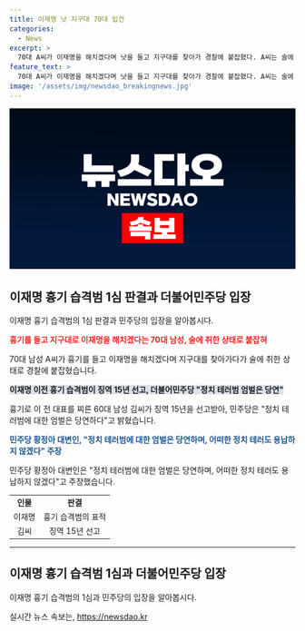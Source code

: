 ```yaml
---
title: 이재명 낫 지구대 70대 입건
categories:
  - News
excerpt: >
  70대 A씨가 이재명을 해치겠다며 낫을 들고 지구대를 찾아가 경찰에 붙잡혔다. A씨는 술에 취한 상태였고, 특정 정당과 관련이 없는 것으로 알려졌다. 이와는 별개로, 지난 1월 이전 대표를 찌른 60대 김씨는 15년 징역형을 선고받았으며, 더불어민주당은 정치 테러범에 대한 엄벌은 당연하다고 강조했다.
feature_text: >
  70대 A씨가 이재명을 해치겠다며 낫을 들고 지구대를 찾아가 경찰에 붙잡혔다. A씨는 술에 취한 상태였고, 특정 정당과 관련이 없는 것으로 알려졌다. 이와는 별개로, 지난 1월 이전 대표를 찌른 60대 김씨는 15년 징역형을 선고받았으며, 더불어민주당은 정치 테러범에 대한 엄벌은 당연하다고 강조했다.
image: '/assets/img/newsdao_breakingnews.jpg'
---
```


<p><img src="/assets/img/newsdao_breakingnews.jpg" alt="pcversion 속보" /></p>

<h2 data-ke-size="size26">이재명 흉기 습격범 1심 판결과 더불어민주당 입장</h2>

<p data-ke-size="size16">이재명 흉기 습격범의 1심 판결과 민주당의 입장을 알아봅시다.</p>

<p><b><span style="color: #ee2323;">흉기를 들고 지구대로 이재명을 해치겠다는 70대 남성, 술에 취한 상태로 붙잡혀</span></b></p>

<p data-ke-size="size16">70대 남성 A씨가 흉기를 들고 이재명을 해치겠다며 지구대를 찾아가다가 술에 취한 상태로 경찰에 붙잡혔습니다.</p>

<p><b><span style="background-color: #21538527;">이재명 이전 흉기 습격범이 징역 15년 선고, 더불어민주당 "정치 테러범 엄벌은 당연"</span></b></p>

<p data-ke-size="size16">흉기로 이 전 대표를 찌른 60대 남성 김씨가 징역 15년을 선고받아, 민주당은 "정치 테러범에 대한 엄벌은 당연하다"고 밝혔습니다.</p>

<p><b><span style="color: #1a5490;">민주당 황정아 대변인, "정치 테러범에 대한 엄벌은 당연하며, 어떠한 정치 테러도 용납하지 않겠다" 주장</span></b></p>

<p data-ke-size="size16">민주당 황정아 대변인은 "정치 테러범에 대한 엄벌은 당연하며, 어떠한 정치 테러도 용납하지 않겠다"고 주장했습니다.</p>

<table>
  <tr>
    <td style="text-align: center; height: 17px;"><b>인물</b></td>
    <td style="text-align: center; height: 17px;"><b>판결</b></td>
  </tr>
  <tr>
    <td style="text-align: center; height: 17px;">이재명</td>
    <td style="text-align: center; height: 17px;">흉기 습격범의 표적</td>
  </tr>
  <tr>
    <td style="text-align: center; height: 17px;">김씨</td>
    <td style="text-align: center; height: 17px;">징역 15년 선고</td>
  </tr>
</table>

<hr>

<h2 data-ke-size="size26">이재명 흉기 습격범 1심과 더불어민주당 입장</h2>

<p data-ke-size="size16">이재명 흉기 습격범의 1심과 민주당의 입장을 알아봅시다.</p>
실시간 뉴스 속보는, <a href="https://newsdao.kr" rel="dofollow">https://newsdao.kr</a>


